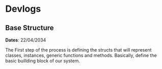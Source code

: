 # Devlogs

## Base Structure

**Dates**: 22/04/2034

The First step of the process is defining the structs that will represent classes, instances, generic functions and methods. Basically, define the basic buillding block of our system.
 